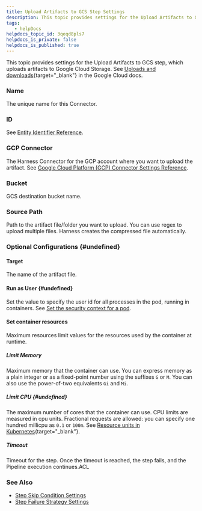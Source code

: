 ```yaml
---
title: Upload Artifacts to GCS Step Settings
description: This topic provides settings for the Upload Artifacts to GCS step, which uploads artifacts to Google Cloud Storage. See Uploads and downloads in the Google Cloud docs. Name. The unique name for this…
tags: 
   - helpDocs
helpdocs_topic_id: 3qeqd8pls7
helpdocs_is_private: false
helpdocs_is_published: true
---
```


This topic provides settings for the Upload Artifacts to GCS step, which
uploads artifacts to Google Cloud Storage. See [Uploads and
downloads](https://cloud.google.com/storage/docs/uploads-downloads){target="_blank"}
in the Google Cloud docs.

### Name

The unique name for this Connector.

### ID

See [Entity Identifier
Reference](/article/li0my8tcz3-entity-identifier-reference).

### GCP Connector

The Harness Connector for the GCP account where you want to upload the
artifact. See [Google Cloud Platform (GCP) Connector Settings
Reference](/article/yykfduond6-gcs-connector-settings-reference).

### Bucket

GCS destination bucket name.

### Source Path

Path to the artifact file/folder you want to upload. You can use regex
to upload multiple files. Harness creates the compressed file
automatically.

### Optional Configurations {#undefined}

#### Target

The name of the artifact file.

#### Run as User {#undefined}

Set the value to specify the user id for all processes in the pod,
running in containers. See [Set the security context for a
pod](https://kubernetes.io/docs/tasks/configure-pod-container/security-context/#set-the-security-context-for-a-pod).

#### Set container resources

Maximum resources limit values for the resources used by the container
at runtime.

##### Limit Memory

Maximum memory that the container can use. You can express memory as a
plain integer or as a fixed-point number using the suffixes `G` or `M`.
You can also use the power-of-two equivalents `Gi` and `Mi`.

##### Limit CPU {#undefined}

The maximum number of cores that the container can use. CPU limits are
measured in cpu units. Fractional requests are allowed: you can specify
one hundred millicpu as `0.1` or `100m`. See [Resource units in
Kubernetes](https://kubernetes.io/docs/concepts/configuration/manage-resources-containers/#resource-units-in-kubernetes){target="_blank"}.

##### Timeout

Timeout for the step. Once the timeout is reached, the step fails, and
the Pipeline execution continues.ACL

### See Also

-   [Step Skip Condition
    Settings](/article/i36ibenkq2-step-skip-condition-settings)
-   [Step Failure Strategy
    Settings](/article/htrur23poj-step-failure-strategy-settings)
